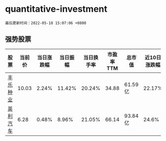 # quantitative-investment

`最后更新时间：2022-05-18 15:07:06 +0800`

## 强势股票

|股票|当前价|当日涨跌幅|当日振幅|当日换手率|市盈率TTM|总市值|近10日涨跌幅|
|----|----|----|----|----|----|----|----|
|[丰乐种业](https://xueqiu.com/S/SZ000713)|10.03|2.24%|11.42%|20.24%|34.88|61.59亿|22.17%|
|[英利汽车](https://xueqiu.com/S/SH601279)|6.28|0.48%|8.96%|21.05%|66.14|93.84亿|24.6%|
